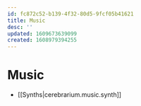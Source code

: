 ```yaml
---
id: fc872c52-b139-4f32-80d5-9fcf05b41621
title: Music
desc: ''
updated: 1609673639099
created: 1608979394255
---
```


# Music

- [[Synths|cerebrarium.music.synth]]
